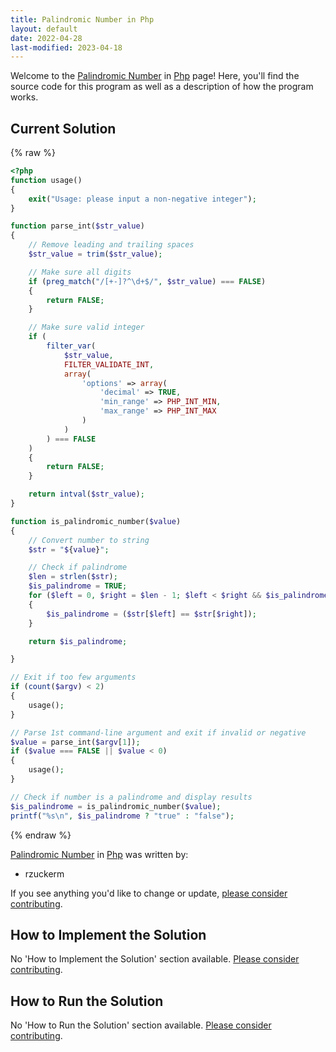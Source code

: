 ```yaml
---
title: Palindromic Number in Php
layout: default
date: 2022-04-28
last-modified: 2023-04-18
---
```


Welcome to the [Palindromic Number](https://sampleprograms.io/projects/palindromic-number) in [Php](https://sampleprograms.io/languages/php) page! Here, you'll find the source code for this program as well as a description of how the program works.

## Current Solution

{% raw %}

```php
<?php
function usage()
{
    exit("Usage: please input a non-negative integer");
}

function parse_int($str_value)
{
    // Remove leading and trailing spaces
    $str_value = trim($str_value);

    // Make sure all digits
    if (preg_match("/[+-]?^\d+$/", $str_value) === FALSE)
    {
        return FALSE;
    }

    // Make sure valid integer
    if (
        filter_var(
            $str_value,
            FILTER_VALIDATE_INT,
            array(
                'options' => array(
                    'decimal' => TRUE,
                    'min_range' => PHP_INT_MIN,
                    'max_range' => PHP_INT_MAX
                )
            )
        ) === FALSE
    )
    {
        return FALSE;
    }

    return intval($str_value);
}

function is_palindromic_number($value)
{
    // Convert number to string
    $str = "${value}";

    // Check if palindrome
    $len = strlen($str);
    $is_palindrome = TRUE;
    for ($left = 0, $right = $len - 1; $left < $right && $is_palindrome; $left++, $right--)
    {
        $is_palindrome = ($str[$left] == $str[$right]);
    }

    return $is_palindrome;

}

// Exit if too few arguments
if (count($argv) < 2)
{
    usage();
}

// Parse 1st command-line argument and exit if invalid or negative
$value = parse_int($argv[1]);
if ($value === FALSE || $value < 0)
{
    usage();
}

// Check if number is a palindrome and display results
$is_palindrome = is_palindromic_number($value);
printf("%s\n", $is_palindrome ? "true" : "false");
```

{% endraw %}

[Palindromic Number](https://sampleprograms.io/projects/palindromic-number) in [Php](https://sampleprograms.io/languages/php) was written by:

- rzuckerm

If you see anything you'd like to change or update, [please consider contributing](https://github.com/TheRenegadeCoder/sample-programs).

## How to Implement the Solution

No 'How to Implement the Solution' section available. [Please consider contributing](https://github.com/TheRenegadeCoder/sample-programs-website).

## How to Run the Solution

No 'How to Run the Solution' section available. [Please consider contributing](https://github.com/TheRenegadeCoder/sample-programs-website).